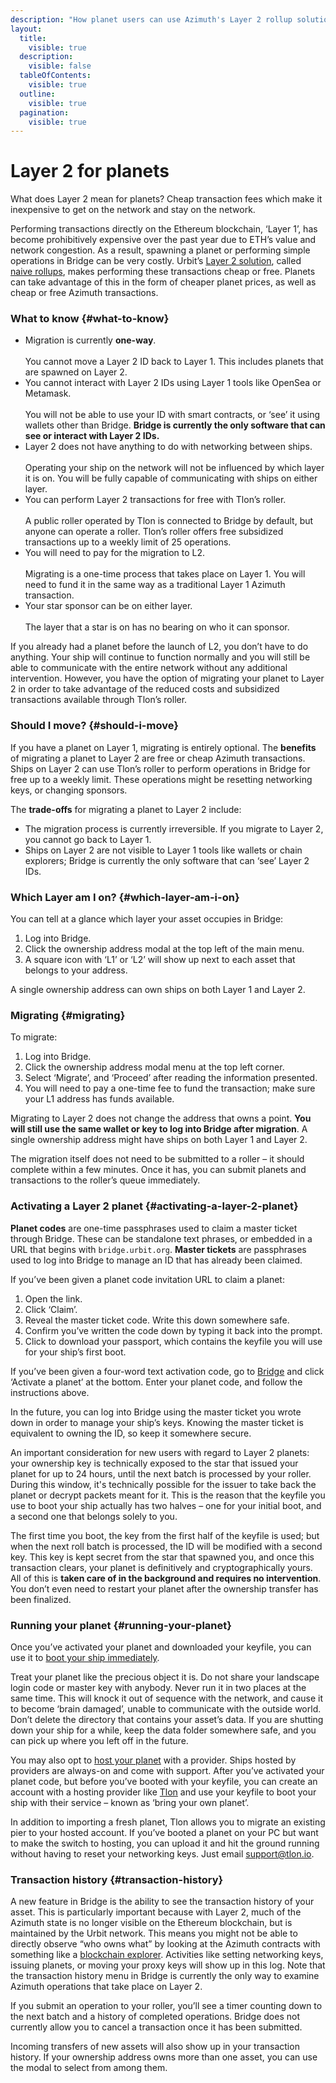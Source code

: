 ```yaml
---
description: "How planet users can use Azimuth's Layer 2 rollup solution."
layout:
  title:
    visible: true
  description:
    visible: false
  tableOfContents:
    visible: true
  outline:
    visible: true
  pagination:
    visible: true
---
```


# Layer 2 for planets

What does Layer 2 mean for planets? Cheap transaction fees which make it inexpensive to get on the network and stay on the network.

Performing transactions directly on the Ethereum blockchain, ‘Layer 1’, has become prohibitively expensive over the past year due to ETH’s value and network congestion. As a result, spawning a planet or performing simple operations in Bridge can be very costly. Urbit’s [Layer 2 solution](../../urbit-id/l2/README.md), called [naive rollups](https://urbit.org/blog/rollups), makes performing these transactions cheap or free. Planets can take advantage of this in the form of cheaper planet prices, as well as cheap or free Azimuth transactions.

### What to know {#what-to-know}

- Migration is currently **one-way**.<br /><br />You cannot move a Layer 2 ID back to Layer 1. This includes planets that are spawned on Layer 2.
- You cannot interact with Layer 2 IDs using Layer 1 tools like OpenSea or Metamask.<br /><br />You will not be able to use your ID with smart contracts, or ‘see’ it using wallets other than Bridge. **Bridge is currently the only software that can see or interact with Layer 2 IDs.**
- Layer 2 does not have anything to do with networking between ships.<br /><br />Operating your ship on the network will not be influenced by which layer it is on. You will be fully capable of communicating with ships on either layer.
- You can perform Layer 2 transactions for free with Tlon’s roller.<br /><br />A public roller operated by Tlon is connected to Bridge by default, but anyone can operate a roller. Tlon’s roller offers free subsidized transactions up to a weekly limit of 25 operations.
- You will need to pay for the migration to L2.<br /><br />Migrating is a one-time process that takes place on Layer 1. You will need to fund it in the same way as a traditional Layer 1 Azimuth transaction.
- Your star sponsor can be on either layer.<br /><br />The layer that a star is on has no bearing on who it can sponsor.

If you already had a planet before the launch of L2, you don’t have to do anything. Your ship will continue to function normally and you will still be able to communicate with the entire network without any additional intervention. However, you have the option of migrating your planet to Layer 2 in order to take advantage of the reduced costs and subsidized transactions available through Tlon’s roller.

### Should I move? {#should-i-move}

If you have a planet on Layer 1, migrating is entirely optional. The **benefits** of migrating a planet to Layer 2 are free or cheap Azimuth transactions. Ships on Layer 2 can use Tlon’s roller to perform operations in Bridge for free up to a weekly limit. These operations might be resetting networking keys, or changing sponsors.

The **trade-offs** for migrating a planet to Layer 2 include:

- The migration process is currently irreversible. If you migrate to Layer 2, you cannot go back to Layer 1.
- Ships on Layer 2 are not visible to Layer 1 tools like wallets or chain explorers; Bridge is currently the only software that can ‘see’ Layer 2 IDs.

### Which Layer am I on? {#which-layer-am-i-on}

You can tell at a glance which layer your asset occupies in Bridge:

1. Log into Bridge.
2. Click the ownership address modal at the top left of the main menu.
3. A square icon with ‘L1’ or ‘L2’ will show up next to each asset that belongs to your address.

A single ownership address can own ships on both Layer 1 and Layer 2.

### Migrating {#migrating}

To migrate:

1. Log into Bridge.
2. Click the ownership address modal menu at the top left corner.
3. Select ‘Migrate’, and ‘Proceed’ after reading the information presented.
4. You will need to pay a one-time fee to fund the transaction; make sure your L1 address has funds available.

Migrating to Layer 2 does not change the address that owns a point. **You will still use the same wallet or key to log into Bridge after migration**. A single ownership address might have ships on both Layer 1 and Layer 2.

The migration itself does not need to be submitted to a roller – it should complete within a few minutes. Once it has, you can submit planets and transactions to the roller’s queue immediately.

### Activating a Layer 2 planet {#activating-a-layer-2-planet}

**Planet codes** are one-time passphrases used to claim a master ticket through Bridge. These can be standalone text phrases, or embedded in a URL that begins with `bridge.urbit.org`. **Master tickets** are passphrases used to log into Bridge to manage an ID that has already been claimed.

If you’ve been given a planet code invitation URL to claim a planet:

1. Open the link.
2. Click ‘Claim’.
3. Reveal the master ticket code. Write this down somewhere safe.
4. Confirm you’ve written the code down by typing it back into the prompt.
5. Click to download your passport, which contains the keyfile you will use for your ship’s first boot.

If you’ve been given a four-word text activation code, go to [Bridge](https://bridge.urbit.org/) and click ‘Activate a planet’ at the bottom. Enter your planet code, and follow the instructions above.

In the future, you can log into Bridge using the master ticket you wrote down in order to manage your ship’s keys. Knowing the master ticket is equivalent to owning the ID, so keep it somewhere secure.

An important consideration for new users with regard to Layer 2 planets: your ownership key is technically exposed to the star that issued your planet for up to 24 hours, until the next batch is processed by your roller. During this window, it's technically possible for the issuer to take back the planet or decrypt packets meant for it. This is the reason that the keyfile you use to boot your ship actually has two halves – one for your initial boot, and a second one that belongs solely to you.

The first time you boot, the key from the first half of the keyfile is used; but when the next roll batch is processed, the ID will be modified with a second key. This key is kept secret from the star that spawned you, and once this transaction clears, your planet is definitively and cryptographically yours. All of this is **taken care of in the background and requires no intervention**. You don’t even need to restart your planet after the ownership transfer has been finalized.

### Running your planet {#running-your-planet}

Once you’ve activated your planet and downloaded your keyfile, you can use it to [boot your ship immediately](../../get-on-urbit.md#boot-up-your-urbit).

Treat your planet like the precious object it is. Do not share your landscape login code or master key with anybody. Never run it in two places at the same time. This will knock it out of sequence with the network, and cause it to become ‘brain damaged’, unable to communicate with the outside world. Don’t delete the directory that contains your asset’s data. If you are shutting down your ship for a while, keep the data folder somewhere safe, and you can pick up where you left off in the future.

You may also opt to [host your planet](../../get-on-urbit.md) with a provider. Ships hosted by providers are always-on and come with support. After you’ve activated your planet code, but before you’ve booted with your keyfile, you can create an account with a hosting provider like [Tlon](https://tlon.io/) and use your keyfile to boot your ship with their service – known as ‘bring your own planet’.

In addition to importing a fresh planet, Tlon allows you to migrate an existing pier to your hosted account. If you’ve booted a planet on your PC but want to make the switch to hosting, you can upload it and hit the ground running without having to reset your networking keys. Just email support@tlon.io.

### Transaction history {#transaction-history}

A new feature in Bridge is the ability to see the transaction history of your asset. This is particularly important because with Layer 2, much of the Azimuth state is no longer visible on the Ethereum blockchain, but is maintained by the Urbit network. This means you might not be able to directly observe “who owns what” by looking at the Azimuth contracts with something like a [blockchain explorer](https://etherscan.io/address/azimuth.eth). Activities like setting networking keys, issuing planets, or moving your proxy keys will show up in this log. Note that the transaction history menu in Bridge is currently the only way to examine Azimuth operations that take place on Layer 2.

If you submit an operation to your roller, you’ll see a timer counting down to the next batch and a history of completed operations. Bridge does not currently allow you to cancel a transaction once it has been submitted.

Incoming transfers of new assets will also show up in your transaction history. If your ownership address owns more than one asset, you can use the modal to select from among them.
